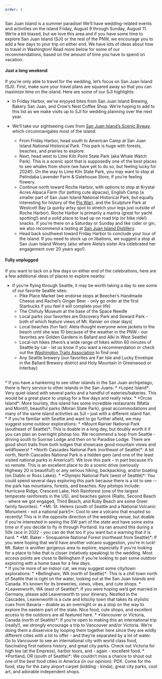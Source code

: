 ```yaml
---
order: 4
---
```

San Juan Island is a summer paradise! We’ll have wedding-related events and activities on the island Friday, August 9 through Sunday, August 11. We’re a bit biased, but we love this area and if you have some time to explore San Juan Island (SJI) or the rest of the PNW, we encourage you to add a few days to your trip on either end. We have lots of ideas about how to travel in Washington! Read more below for some of our recommendations, based on the amount of time you have to spend on vacation. 

#### Just a long weekend
If you’re only able to travel for the wedding, let’s focus on San Juan Island (SJI). First, make sure your travel plans are squared away so that you can maximize time on the island. Here are some of our SJI highlights:

* In Friday Harbor, we’ve enjoyed bites from San Juan Island Brewing, Bakery San Juan, and Crow’s Nest Coffee Shop. We’re hoping to add to this list as we make visits up to SJI for wedding planning over the next year.

* We’ll take our sightseeing cues from [San Juan Island’s Scenic Byway](https://www.visitsanjuans.com/san-juan-islands-scenic-byway-route-2011.pdf), which circumnavigates most of the island:
	* From Friday Harbor, head south to American Camp at San Juan Island National  Historical Park. This park is huge with forests, beaches, and prairies to explore. 
    * Next, head west to Lime Kiln Point State Park (aka Whale Watch Park). This is a scenic spot that is supposedly one of the best places to see whales from shore (we have yet to do so, but feeling lucky for 2024!). On the way to Lime Kiln State Park, you may want to stop at Pelindaba Lavender Farm & Gatehouse Store, if you’re feeling flowery. 
	* Continue north toward Roche Harbor, with options to stop at Krystal Acres Alpaca Farm (for petting cute alpacas), English Camp (a smaller part of San Juan Island National Historical Park, but equally interesting for history of the [Pig War](https://www.strawberriesandoysters.com/more/)), and the Sculpture Park at Westcott Bay (a quirky artsy spot to stretch your legs just outside of Roche Harbor). Roche Harbor is primarily a marina (great for yacht spotting!) and a solid place to load up on road trip (or bike ride!) snacks.  If you’re there on a Saturday or Sunday and like cider or gin, we also recommend a tasting at [San Juan Island Distillery](https://www.sanjuanislanddistillery.com/?utm_source=VisitSanJuans&utm_medium=website&utm_campaign=VisitSanJuans%20Referral).
	* Head back southwest toward Friday Harbor to conclude your tour of the island. If you need to stock up on libations, we suggest a stop at San Juan Island Winery (also where Aleta’s sister Ara celebrated her engagement over 20 years ago!). 

#### Fully unplugged
If you want to tack on a few days on either end of the celebrations, here are a few additional ideas of places to explore nearby: 

* If you’re flying through Seattle, it may be worth taking a day to see some of our favorite Seattle sites:     
    * Pike Place Market (we endorse stops at Beecher’s Handmade Cheese and Rachel’s Ginger Beer - only go order at the first Starbucks if you feel it will complete your life)
    * The Chihuly Museum at the base of the Space Needle
    * Local parks (our favorites are Discovery Park and Seward Park - both of which feature views of Mt. Rainier on clear days)
    * Local beaches (fun fact: Aleta thought everyone wore jackets to the beach until she was 10 because of the weather in the PNW - our favorites are Golden Gardens in Ballard and Alki in West Seattle)
    * Local-ish hikes (there’s a wide range of hikes within 60 minutes of Seattle by car - let us know if you want a recommendation or check out the [Washington Trails Association](https://www.wta.org/go-outside/map) to find one)
    * Any Seattle brewery (our favorites are Fair Isle and Lucky Envelope in the Ballard Brewery district and Holy Mountain in Greenwood or Interbay)  
<br>      
* If you have a hankering to see other islands in the San Juan archipelago, there is ferry service to other islands in the San Juans:  
    * *Lopez Island*: Very quiet island with several parks and a handful of eateries/bakeries. This would be a great place to unplug for a few days and really relax. 
    * *Orcas Island*: More touristy, this island has some incredible restaurants (Matia and Monti!), beautiful parks (Moran State Park), great accommodations and many of the same island activities as SJI – just with a different island flair.       
<br>  
* If you’re familiar with Seattle and want to go further afield, we may suggest some outdoor explorations:  
	* *Mount Rainier National Park (southeast of Seattle)*: This is doable in a long day, but doubly worth it if you can plan an overnight pitstop too. We recommend a loop from Seattle - driving south to Sunrise Lodge and then on to Paradise Lodge. There are good short trails from both lodges that showcase good mountain views and wildflowers! 
	* *North Cascades National Park (northeast of Seattle)*: A bit north, North Cascades National Park is a hidden gem (and one of the least visited national parks in America!!). We love this park – in part because it’s so remote. This is an excellent place to do a scenic drive (seriously Highway 20 is beautiful!) or any serious hiking, backpacking, and/or boating (on Diablo or Ross Lakes).
	* *Olympic National Park (west of Seattle)*: You could spend several days exploring this park because there is a lot to see -- the park has mountains, forests, and beaches. Key pitstops include: Hurricane Ridge, Crescent Lake, Hoh Rainforest (one of the largest temperate rainforests in the US), and beaches galore (Rialto, Second Beach - where we got engaged, Third Beach, and Ruby Beach are some Greer family favorites).
	* *Mt. St. Helens (south of Seattle and a National Volcanic Monument - not a national park!)*: Cool to see a volcano that erupted so recently! This is in the opposite direction of the wedding venue, but doable if you're interested in seeing the SW part of the state and have some extra time or if you decide to fly in through Portland. Ira ran around this during a 50k race in 2022 - you can do that too if you want but a warning that it is hard.
	* *Mt. Baker - Snoqualmie National Forest (northeast from Seattle)*: If you were hoping that we’d have another volcano suggestion, you’re in luck! Mt. Baker is another gorgeous area to explore, especially if you’re looking for a place to hike that is closer (relatively speaking) to the wedding. Most access points are close to Bellingham if you’re looking to pair some outdoor exploring with a home base for a few days.  
<br>  
* If you’re more of an indoor cat, we may suggest some city/town explorations:  
	* *Bellingham, WA (north of Seattle)*: This is a chill town north of Seattle that is right on the water, looking out at the San Juan Islands and Canada. It’s known for its breweries, views, vibes, and cute shops.
	* *Leavenworth, WA (east of Seattle)*: If you were hoping we’d get married in Germany, please add Leavenworth to your itinerary. Nestled in the Cascades, Leavenworth is a cute and kitschy town that takes its stylistic cues from Bavaria – doable as an overnight or as a stop on the way to explore the eastern part of the state. Nice food, cute shops, and excellent access to the outdoors are all featured here. 
	* *Vancouver or Victoria, Canada (north of Seattle)*: If you’re open to making this an international trip (really!), we strongly encourage a trip to Vancouver and/or Victoria. We’re doing them a disservice by looping them together here since they are wildly different cities with a lot to offer - and they’re separated by a lot of water. Go to Vancouver to see an international city with world class food, fascinating first nations history, and great city parks. Check out Victoria for high tea (at the Empress), harbor tours, and - again - excellent food. 
	* *Portland, OR (south of Seattle)*: We couldn’t miss a chance to shout out one of the best food cities in America (in our opinion): PDX. Come for the food, stay for the zany airport carpet (kidding - kinda), great city parks, cool art, and adorable independent shops.
